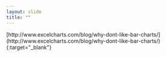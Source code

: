 ```yaml
---
layout: slide
title: ""
---
```


<section data-background-image="assets/images/Slide21.png" data-background-size="90%" data-background-position="center"></section>

<section markdown="1">  
[http://www.excelcharts.com/blog/why-dont-like-bar-charts/](http://www.excelcharts.com/blog/why-dont-like-bar-charts/){:target="_blank"}  
</section>